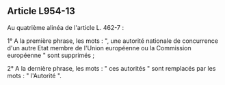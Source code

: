 Article L954-13
----
Au quatrième alinéa de l'article L. 462-7 :

1° A la première phrase, les mots : ", une autorité nationale de concurrence
d'un autre Etat membre de l'Union européenne ou la Commission européenne " sont
supprimés ;

2° A la dernière phrase, les mots : " ces autorités " sont remplacés par les
mots : " l'Autorité ".
